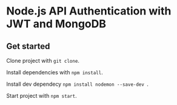 # Node.js API Authentication with JWT and MongoDB

## Get started

Clone project with `git clone`.

Install dependencies with `npm install`.

Install dev dependecy `npm install nodemon --save-dev `.

Start project with `npm start`.
